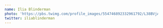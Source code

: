 ```yaml
---
name: Ilia Blinderman
photo: 'https://pbs.twimg.com/profile_images/554746892332961792/L38BVjAH_400x400.jpeg'
twitter: iliablinderman
---
```

